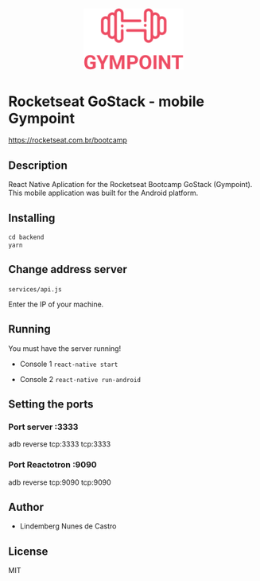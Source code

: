 <h1 align="center">
  <img alt="Gympoint" title="Gympoint" src="../.github/logo.png" width="200px" />
</h1>

# Rocketseat GoStack - mobile Gympoint

https://rocketseat.com.br/bootcamp

## Description

React Native Aplication for the Rocketseat Bootcamp GoStack (Gympoint).
This mobile application was built for the Android platform.

## Installing

```
cd backend
yarn
```

## Change address server

`services/api.js`

Enter the IP of your machine.

## Running

You must have the server running!

- Console 1
  `react-native start`

- Console 2
  `react-native run-android`

## Setting the ports

### Port server :3333

adb reverse tcp:3333 tcp:3333

### Port Reactotron :9090

adb reverse tcp:9090 tcp:9090

## Author

- Lindemberg Nunes de Castro

## License

MIT
